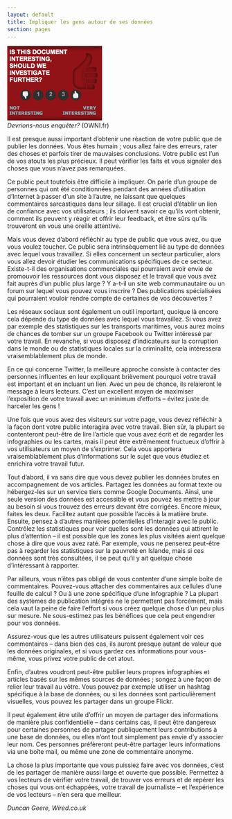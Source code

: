 ```yaml
---
layout: default
title: Impliquer les gens autour de ses données
section: pages
---
```


<div class="imageblock">
<div class="content">
<img alt="Devrions-nous enquêter?" src="../figs/incoming/06-BB.png"></div>
<div class="title"><em>Devrions-nous enquêter?</em> (OWNI.fr)</div>
</div>

Il est presque aussi important d’obtenir une réaction de votre public que de publier les données. Vous êtes humain ; vous allez faire des erreurs, rater des choses et parfois tirer de mauvaises conclusions. Votre public est l’un de vos atouts les plus précieux. Il peut vérifier les faits et vous signaler des choses que vous n’avez pas remarquées.

Ce public peut toutefois être difficile à impliquer. On parle d’un groupe de personnes qui ont été conditionnées pendant des années d’utilisation d’Internet à passer d’un site à l’autre, ne laissant que quelques commentaires sarcastiques dans leur sillage. Il est crucial d’établir un lien de confiance avec vos utilisateurs ; ils doivent savoir ce qu’ils vont obtenir, comment ils peuvent y réagir et offrir leur feedback, et être sûrs qu’ils trouveront en vous une oreille attentive.

Mais vous devez d’abord réfléchir au type de public que vous avez, ou que vous voulez toucher. Ce public sera intrinsèquement lié au type de données avec lequel vous travaillez. Si elles concernent un secteur particulier, alors vous allez devoir étudier les communications spécifiques de ce secteur. Existe-t-il des organisations commerciales qui pourraient avoir envie de promouvoir les ressources dont vous disposez et le travail que vous avez fait auprès d’un public plus large ? Y a-t-il un site web communautaire ou un forum sur lequel vous pouvez vous inscrire ? Des publications spécialisées qui pourraient vouloir rendre compte de certaines de vos découvertes ?

Les réseaux sociaux sont également un outil important, quoique là encore cela dépende du type de données avec lequel vous travaillez. Si vous avez par exemple des statistiques sur les transports maritimes, vous aurez moins de chances de tomber sur un groupe Facebook ou Twitter intéressé par votre travail. En revanche, si vous disposez d’indicateurs sur la corruption dans le monde ou de statistiques locales sur la criminalité, cela intéressera vraisemblablement plus de monde.

En ce qui concerne Twitter, la meilleure approche consiste à contacter des personnes influentes en leur expliquant brièvement pourquoi votre travail est important et en incluant un lien. Avec un peu de chance, ils relaieront le message à leurs lecteurs. C’est un excellent moyen de maximiser l’exposition de votre travail avec un minimum d’efforts – évitez juste de harceler les gens !

Une fois que vous avez des visiteurs sur votre page, vous devez réfléchir à la façon dont votre public interagira avec votre travail. Bien sûr, la plupart se contenteront peut-être de lire l’article que vous avez écrit et de regarder les infographies ou les cartes, mais il peut être extrêmement fructueux d’offrir à vos utilisateurs un moyen de s’exprimer. Cela vous apportera vraisemblablement plus d’informations sur le sujet que vous étudiez et enrichira votre travail futur.

Tout d’abord, il va sans dire que vous devez publier les données brutes en accompagnement de vos articles. Partagez les données au format texte ou hébergez-les sur un service tiers comme Google Documents. Ainsi, une seule version des données est accessible et vous pouvez les mettre à jour au besoin si vous trouvez des erreurs devant être corrigées. Encore mieux, faites les deux. Facilitez autant que possible l’accès à la matière brute. Ensuite, pensez à d’autres manières potentielles d’interagir avec le public. Contrôlez les statistiques pour voir quelles sont les données qui attirent le plus d’attention – il est possible que les zones les plus visitées aient quelque chose à dire que vous avez raté. Par exemple, vous ne penserez peut-être pas à regarder les statistiques sur la pauvreté en Islande, mais si ces données sont très consultées, il se peut qu’il y ait quelque chose d’intéressant à rapporter.

Par ailleurs, vous n’êtes pas obligé de vous contenter d’une simple boîte de commentaires. Pouvez-vous attacher des commentaires aux cellules d’une feuille de calcul ? Ou à une zone spécifique d’une infographie ? La plupart des systèmes de publication intégrés ne le permettent pas forcément, mais cela vaut la peine de faire l’effort si vous créez quelque chose d’un peu plus sur mesure. Ne sous-estimez pas les bénéfices que cela peut engendrer pour vos données.

Assurez-vous que les autres utilisateurs puissent également voir ces commentaires – dans bien des cas, ils auront presque autant de valeur que les données originales, et si vous gardez ces informations pour vous-même, vous privez votre public de cet atout.

Enfin, d’autres voudront peut-être publier leurs propres infographies et articles basés sur les mêmes sources de données ; songez à une façon de relier leur travail au vôtre. Vous pouvez par exemple utiliser un hashtag spécifique à la base de données, ou si les données sont particulièrement visuelles, vous pouvez les partager dans un groupe Flickr.

Il peut également être utile d’offrir un moyen de partager des informations de manière plus confidentielle – dans certains cas, il peut être dangereux pour certaines personnes de partager publiquement leurs contributions à une base de données, ou elles n’ont tout simplement pas envie d’y associer leur nom. Ces personnes préfèreront peut-être partager leurs informations via une boîte mail, ou même une zone de commentaire anonyme.

La chose la plus importante que vous puissiez faire avec vos données, c’est de les partager de manière aussi large et ouverte que possible. Permettez à vos lecteurs de vérifier votre travail, de trouver vos erreurs et de repérer les choses qui vous ont échappées, votre travail de journaliste – et l’expérience de vos lecteurs – n’en sera que meilleur.

_Duncan Geere, Wired.co.uk_